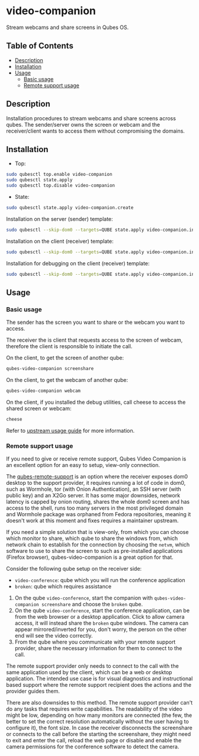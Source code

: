 # video-companion

Stream webcams and share screens in Qubes OS.

## Table of Contents

*   [Description](#description)
*   [Installation](#installation)
*   [Usage](#usage)
    *   [Basic usage](#basic-usage)
    *   [Remote support usage](#remote-support-usage)

## Description

Installation procedures to stream webcams and share screens across qubes. The
sender/server owns the screen or webcam and the receiver/client wants to
access them without compromising the domains.

## Installation

*   Top:

```sh
sudo qubesctl top.enable video-companion
sudo qubesctl state.apply
sudo qubesctl top.disable video-companion
```

*   State:

<!-- pkg:begin:post-install -->

```sh
sudo qubesctl state.apply video-companion.create
```

<!-- pkg:end:post-install -->

Installation on the server (sender) template:

```sh
sudo qubesctl --skip-dom0 --targets=QUBE state.apply video-companion.install-sender
```

Installation on the client (receiver) template:

```sh
sudo qubesctl --skip-dom0 --targets=QUBE state.apply video-companion.install-receiver
```

Installation for debugging on the client (receiver) template:

```sh
sudo qubesctl --skip-dom0 --targets=QUBE state.apply video-companion.install-receiver-debug
```

## Usage

### Basic usage

The sender has the screen you want to share or the webcam you want to access.

The receiver the is client that requests access to the screen of webcam,
therefore the client is responsible to initiate the call.

On the client, to get the screen of another qube:

```sh
qubes-video-companion screenshare
```

On the client, to get the webcam of another qube:

```sh
qubes-video-companion webcam
```

On the client, if you installed the debug utilities, call cheese to access the
shared screen or webcam:

```sh
cheese
```

Refer to [upstream usage guide](https://github.com/QubesOS/video-companion?tab=readme-ov-file#usage)
for more information.

### Remote support usage

If you need to give or receive remote support, Qubes Video Companion is an
excellent option for an easy to setup, view-only connection.

The
[qubes-remote-support](https://github.com/QubesOS/qubes-remote-support/tree/main)
is an option where the receiver exposes dom0 desktop to the support
provider, it requires running a lot of code in dom0, such as Wormhole, tor
(with Onion Authentication), an SSH server (with public key) and an X2Go
server. It has some major downsides, network latency is capped by onion
routing, shares the whole dom0 screen and has access to the shell, runs too
many servers in the most privileged domain and Wormhole package was orphaned
from Fedora repositories, meaning it doesn't work at this moment and fixes
requires a maintainer upstream.

If you need a simple solution that is view-only, from which you can choose
which monitor to share, which qube to share the windows from, which network
chain to establish for the connection by choosing the `netvm`, which
software to use to share the screen to such as pre-installed applications
(Firefox browser), qubes-video-companion is a great option for that.

Consider the following qube setup on the receiver side:

*   `video-conference`: qube which you will run the conference application
*   `broken`: qube which requires assistance

1.  On the qube `video-conference`, start the companion with
    `qubes-video-companion screenshare` and choose the `broken` qube.
2.  On the qube `video-conference`, start the conference application, can be
    from the web browser or a desktop application. Click to allow camera
    access, it will instead share the `broken` qube windows. The camera can
    appear mirrored/inverted for you, don't worry, the person on the other end
    will see the video correctly.
3.  From the qube where you communicate with your remote support provider,
    share the necessary information for them to connect to the call.

The remote support provider only needs to connect to the call with the same
application used by the client, which can be a web or desktop application. The
intended use case is for visual diagnostics and instructional based support
where the remote support recipient does the actions and the provider guides
them.

There are also downsides to this method. The remote support provider can't do
any tasks that requires write capabilities. The readability of the video might
be low, depending on how many monitors are connected (the few, the better to
set the correct resolution automatically without the user having to configure
it), the font size. In case the receiver disconnects the screenshare or
connects to the call before the starting the screenshare, they might need to
exit and enter the call, reload the web page or disable and enable the camera
permissions for the conference software to detect the camera.

